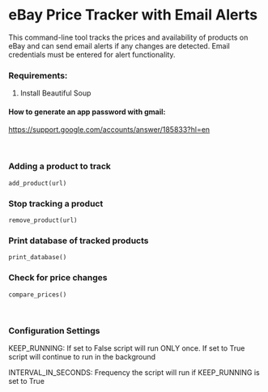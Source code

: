# eBay Price Tracker with Email Alerts

This command-line tool tracks the prices and availability of products on eBay and can send email alerts if any changes are detected. Email credentials must be entered for alert functionality.



### Requirements: 

1. Install Beautiful Soup


#### How to generate an app password with gmail:
<url>https://support.google.com/accounts/answer/185833?hl=en</url>

<br>

### Adding a product to track
<code>add_product(url)</code>


### Stop tracking a product
<code>remove_product(url)</code>


### Print database of tracked products
<code>print_database()</code>


### Check for price changes
<code>compare_prices()</code>

<br>

### Configuration Settings 

KEEP_RUNNING: If set to False script will run ONLY once. If set to True script will continue to run in the background

INTERVAL_IN_SECONDS: Frequency the script will run if KEEP_RUNNING is set to True



